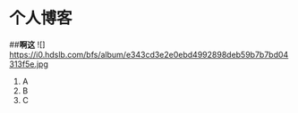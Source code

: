 # 个人博客
##**啊这**
![] https://i0.hdslb.com/bfs/album/e343cd3e2e0ebd4992898deb59b7b7bd04313f5e.jpg
1. A
2. B
3. C
